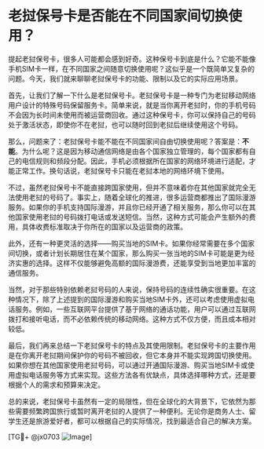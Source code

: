 # 老挝保号卡是否能在不同国家间切换使用？

提起老挝保号卡，很多人可能都会感到好奇。这种保号卡到底是什么？它能不能像手机SIM卡一样，在不同国家之间随意切换使用呢？这似乎是一个既简单又复杂的问题。今天，我们就来聊聊老挝保号卡的功能、限制以及它的实际应用场景。

首先，让我们了解一下什么是老挝保号卡。老挝保号卡是一种专门为老挝移动网络用户设计的特殊号码保留服务卡。简单来说，就是当你离开老挝时，你的手机号码不会因为长时间未使用而被运营商回收。通过这种保号卡，你可以保持自己的号码处于激活状态，即使你不在老挝，也可以随时回到老挝后继续使用这个号码。

那么，问题来了：老挝保号卡能不能在不同国家间自由切换使用呢？答案是：**不能**。为什么呢？这是因为移动通信网络是由各个国家独立管理的，每个国家都有自己的电信规则和频段分配。因此，手机必须根据所在国家的网络环境进行适配，才能正常工作。换句话说，老挝保号卡只能在老挝本地的网络环境下使用。

不过，虽然老挝保号卡不能直接跨国家使用，但并不意味着你在其他国家就完全无法使用老挝的号码了。事实上，随着全球化的推进，很多运营商都推出了国际漫游服务。如果你的手机支持国际漫游，并且你已经开通了相关服务，那么你可以在其他国家使用老挝的号码拨打电话或发送短信。当然，这种方式可能会产生额外的费用，具体收费标准取决于你所在的国家以及运营商的政策。

此外，还有一种更灵活的选择——购买当地的SIM卡。如果你经常需要在多个国家间切换，或者计划长期居住在某个国家，那么购买一张当地的SIM卡可能是更为经济实惠的选择。这样不仅能够避免高额的国际漫游费，还能享受到当地更加丰富的通信服务。

当然，对于那些特别依赖老挝号码的人来说，保持号码的连续性确实很重要。在这种情况下，除了上述提到的国际漫游和购买当地SIM卡外，还可以考虑使用虚拟电话服务。例如，一些互联网平台提供了基于网络的通话功能，用户可以通过互联网拨打和接听电话，而不必依赖传统的移动网络。这种方式不仅方便，而且成本相对较低。

最后，我们再来总结一下老挝保号卡的特点及其使用限制。老挝保号卡的主要作用是在你离开老挝期间保护你的号码不被回收，但它本身并不能实现跨国切换使用。如果你想在其他国家使用老挝号码，可以通过开通国际漫游、购买当地SIM卡或使用虚拟电话服务等方式来实现。这些方法各有优缺点，具体选择哪种方式，还是要根据个人的需求和预算来决定。

总的来说，老挝保号卡虽然有一定的局限性，但在全球化的大背景下，它依然为那些需要频繁跨国旅行或暂时离开老挝的人提供了一种便利。无论你是商务人士、留学生还是旅游爱好者，都可以根据自己的实际情况，找到最适合自己的解决方案。

[TG💪+ @jx0703 ![Image](https://github.com/user-attachments/assets/dbca1d08-cadb-493c-b0ec-ad6f7a83f270)]